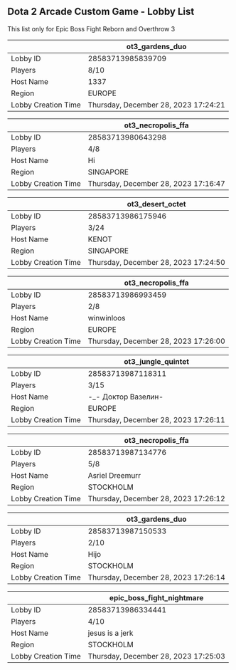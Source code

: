 ## Dota 2 Arcade Custom Game - Lobby List

This list only for Epic Boss Fight Reborn and Overthrow 3

|  | ot3_gardens_duo |
| ------ | ------ |
| Lobby ID | 28583713985839709 |
| Players | 8/10 |
| Host Name | 1337 |
| Region | EUROPE |
| Lobby Creation Time | Thursday, December 28, 2023 17:24:21 |


|  | ot3_necropolis_ffa |
| ------ | ------ |
| Lobby ID | 28583713980643298 |
| Players | 4/8 |
| Host Name | Hi |
| Region | SINGAPORE |
| Lobby Creation Time | Thursday, December 28, 2023 17:16:47 |


|  | ot3_desert_octet |
| ------ | ------ |
| Lobby ID | 28583713986175946 |
| Players | 3/24 |
| Host Name | KENOT |
| Region | SINGAPORE |
| Lobby Creation Time | Thursday, December 28, 2023 17:24:50 |


|  | ot3_necropolis_ffa |
| ------ | ------ |
| Lobby ID | 28583713986993459 |
| Players | 2/8 |
| Host Name | winwinloos |
| Region | EUROPE |
| Lobby Creation Time | Thursday, December 28, 2023 17:26:00 |


|  | ot3_jungle_quintet |
| ------ | ------ |
| Lobby ID | 28583713987118311 |
| Players | 3/15 |
| Host Name | -_- Доктор Вазелин- |
| Region | EUROPE |
| Lobby Creation Time | Thursday, December 28, 2023 17:26:11 |


|  | ot3_necropolis_ffa |
| ------ | ------ |
| Lobby ID | 28583713987134776 |
| Players | 5/8 |
| Host Name | Asriel Dreemurr |
| Region | STOCKHOLM |
| Lobby Creation Time | Thursday, December 28, 2023 17:26:12 |


|  | ot3_gardens_duo |
| ------ | ------ |
| Lobby ID | 28583713987150533 |
| Players | 2/10 |
| Host Name | Hijo |
| Region | STOCKHOLM |
| Lobby Creation Time | Thursday, December 28, 2023 17:26:14 |


|  | epic_boss_fight_nightmare |
| ------ | ------ |
| Lobby ID | 28583713986334441 |
| Players | 4/10 |
| Host Name | jesus is a jerk |
| Region | STOCKHOLM |
| Lobby Creation Time | Thursday, December 28, 2023 17:25:03 |


